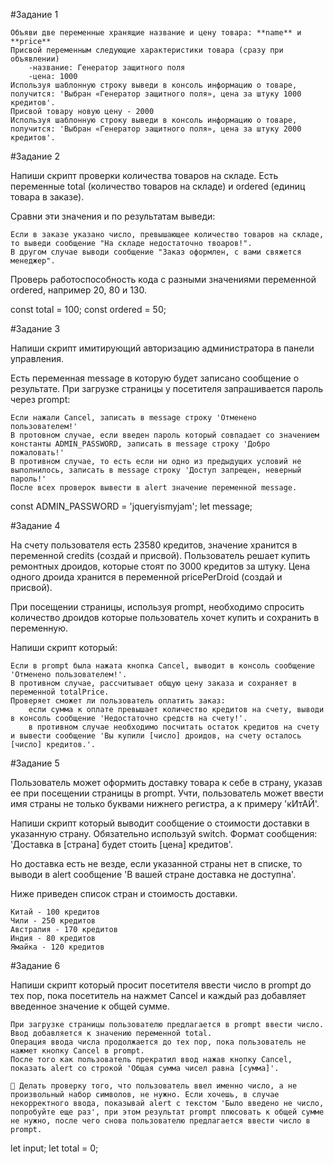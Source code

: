 #Задание 1

    Объяви две переменные хранящие название и цену товара: **name** и **price**
    Присвой переменным следующие характеристики товара (сразу при объявлении)
        -название: Генератор защитного поля
        -цена: 1000
    Используя шаблонную строку выведи в консоль информацию о товаре, получится: 'Выбран «Генератор защитного поля», цена за штуку 1000 кредитов'.
    Присвой товару новую цену - 2000
    Используя шаблонную строку выведи в консоль информацию о товаре, получится: 'Выбран «Генератор защитного поля», цена за штуку 2000 кредитов'.

#Задание 2

Напиши скрипт проверки количества товаров на складе. Есть переменные total (количество товаров на складе) и ordered
(единиц товара в заказе).

Сравни эти значения и по результатам выведи:

    Если в заказе указано число, превышающее количество товаров на складе, то выведи сообщение "На складе недостаточно твоаров!".
    В другом случае выводи сообщение "Заказ оформлен, с вами свяжется менеджер".

Проверь работоспособность кода с разными значениями переменной ordered, например 20, 80 и 130.

const total = 100; const ordered = 50;

#Задание 3

Напиши скрипт имитирующий авторизацию администратора в панели управления.

Есть переменная message в которую будет записано сообщение о результате. При загрузке страницы у посетителя
запрашивается пароль через prompt:

    Если нажали Cancel, записать в message строку 'Отменено пользователем!'
    В протовном случае, если введен пароль который совпадает со значением константы ADMIN_PASSWORD, записать в message строку 'Добро пожаловать!'
    В противном случае, то есть если ни одно из предыдущих условий не выполнилось, записать в message строку 'Доступ запрещен, неверный пароль!'
    После всех проверок вывести в alert значение переменной message.

const ADMIN_PASSWORD = 'jqueryismyjam'; let message;

#Задание 4

На счету пользователя есть 23580 кредитов, значение хранится в переменной credits (создай и присвой). Пользователь
решает купить ремонтных дроидов, которые стоят по 3000 кредитов за штуку. Цена одного дроида хранится в переменной
pricePerDroid (создай и присвой).

При посещении страницы, используя prompt, необходимо спросить количество дроидов которые пользователь хочет купить и
сохранить в переменную.

Напиши скрипт который:

    Если в prompt была нажата кнопка Cancel, выводит в консоль сообщение 'Отменено пользователем!'.
    В противном случае, рассчитывает общую цену заказа и сохраняет в переменной totalPrice.
    Проверяет сможет ли пользователь оплатить заказ:
        если сумма к оплате превышает количество кредитов на счету, выводи в консоль сообщение 'Недостаточно средств на счету!'.
        в противном случае необходимо посчитать остаток кредитов на счету и вывести сообщение 'Вы купили [число] дроидов, на счету осталось [число] кредитов.'.

#Задание 5

Пользователь может оформить доставку товара к себе в страну, указав ее при посещении страницы в prompt. Учти,
пользователь может ввести имя страны не только буквами нижнего регистра, а к примеру 'кИтАЙ'.

Напиши скрипт который выводит сообщение о стоимости доставки в указанную страну. Обязательно используй switch. Формат
сообщения: 'Доставка в [страна] будет стоить [цена] кредитов'.

Но доставка есть не везде, если указанной страны нет в списке, то выводи в alert сообщение 'В вашей стране доставка не
доступна'.

Ниже приведен список стран и стоимость доставки.

    Китай - 100 кредитов
    Чили - 250 кредитов
    Австралия - 170 кредитов
    Индия - 80 кредитов
    Ямайка - 120 кредитов

#Задание 6

Напиши скрипт который просит посетителя ввести число в prompt до тех пор, пока посетитель на нажмет Cancel и каждый раз
добавляет введенное значение к общей сумме.

    При загрузке страницы пользователю предлагается в prompt ввести число. Ввод добавляется к значению переменной total.
    Операция ввода числа продолжается до тех пор, пока пользователь не нажмет кнопку Cancel в prompt.
    После того как пользователь прекратил ввод нажав кнопку Cancel, показать alert со строкой 'Общая сумма чисел равна [сумма]'.

    🔔 Делать проверку того, что пользователь ввел именно число, а не произвольный набор символов, не нужно. Если хочешь, в случае некорректного ввода, показывай alert с текстом 'Было введено не число, попробуйте еще раз', при этом результат prompt плюсовать к общей сумме не нужно, после чего снова пользователю предлагается ввести число в prompt.

let input; let total = 0;
